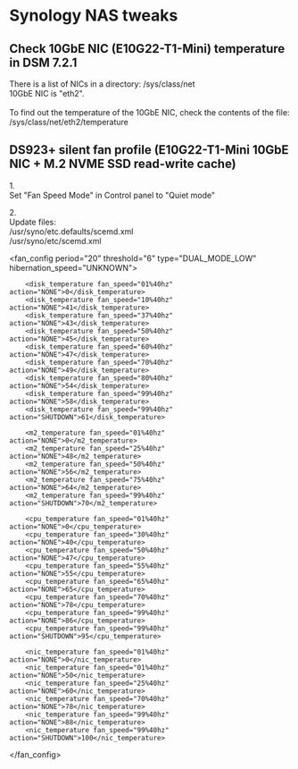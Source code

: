 # Synology NAS tweaks


## Check 10GbE NIC (E10G22-T1-Mini) temperature in DSM 7.2.1

<p>
	There is a list of NICs in a directory: /sys/class/net<BR>
	10GbE NIC is "eth2".<BR>
	<BR>
	To find out the temperature of the 10GbE NIC, check the contents of the file: /sys/class/net/eth2/temperature
</p>


## DS923+ silent fan profile (E10G22-T1-Mini 10GbE NIC + M.2 NVME SSD read-write cache)

<p>
	1.<BR>
	Set "Fan Speed Mode" in Control panel to "Quiet mode"
</p>

<p>
	2.<BR>
	Update files:<BR>
	/usr/syno/etc.defaults/scemd.xml<BR>
	/usr/syno/etc/scemd.xml
</p>

<fan_config period="20" threshold="6" type="DUAL_MODE_LOW" hibernation_speed="UNKNOWN">
	
		<disk_temperature fan_speed="01%40hz" action="NONE">0</disk_temperature>
		<disk_temperature fan_speed="10%40hz" action="NONE">41</disk_temperature>
		<disk_temperature fan_speed="37%40hz" action="NONE">43</disk_temperature>
		<disk_temperature fan_speed="50%40hz" action="NONE">45</disk_temperature>
		<disk_temperature fan_speed="60%40hz" action="NONE">47</disk_temperature>
		<disk_temperature fan_speed="70%40hz" action="NONE">49</disk_temperature>
		<disk_temperature fan_speed="80%40hz" action="NONE">54</disk_temperature>
		<disk_temperature fan_speed="99%40hz" action="NONE">58</disk_temperature>
		<disk_temperature fan_speed="99%40hz" action="SHUTDOWN">61</disk_temperature>

		<m2_temperature fan_speed="01%40hz" action="NONE">0</m2_temperature>
		<m2_temperature fan_speed="25%40hz" action="NONE">48</m2_temperature>
		<m2_temperature fan_speed="50%40hz" action="NONE">56</m2_temperature>
		<m2_temperature fan_speed="75%40hz" action="NONE">64</m2_temperature>
		<m2_temperature fan_speed="99%40hz" action="SHUTDOWN">70</m2_temperature>

		<cpu_temperature fan_speed="01%40hz" action="NONE">0</cpu_temperature>
		<cpu_temperature fan_speed="30%40hz" action="NONE">40</cpu_temperature>
		<cpu_temperature fan_speed="50%40hz" action="NONE">47</cpu_temperature>
		<cpu_temperature fan_speed="55%40hz" action="NONE">55</cpu_temperature>
		<cpu_temperature fan_speed="65%40hz" action="NONE">65</cpu_temperature>
		<cpu_temperature fan_speed="70%40hz" action="NONE">78</cpu_temperature>
		<cpu_temperature fan_speed="99%40hz" action="NONE">86</cpu_temperature>
		<cpu_temperature fan_speed="99%40hz" action="SHUTDOWN">95</cpu_temperature>

		<nic_temperature fan_speed="01%40hz" action="NONE">0</nic_temperature>
		<nic_temperature fan_speed="01%40hz" action="NONE">50</nic_temperature>
		<nic_temperature fan_speed="25%40hz" action="NONE">60</nic_temperature>
		<nic_temperature fan_speed="70%40hz" action="NONE">78</nic_temperature>
		<nic_temperature fan_speed="99%40hz" action="NONE">88</nic_temperature>
		<nic_temperature fan_speed="99%40hz" action="SHUTDOWN">100</nic_temperature>
		
</fan_config>

